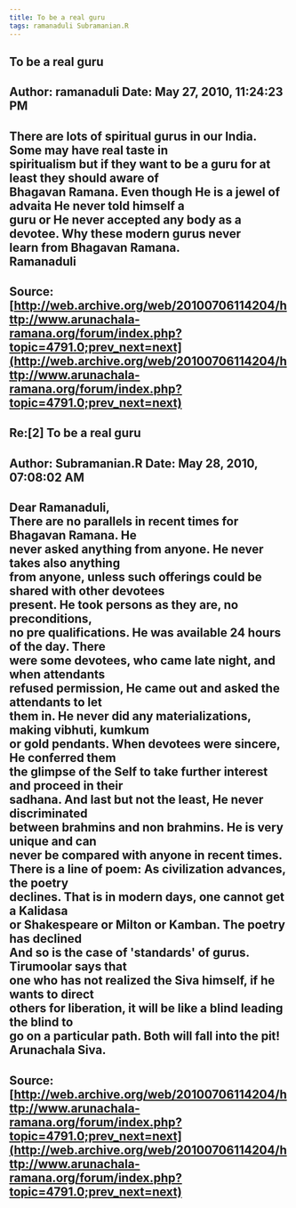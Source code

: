 ```yaml
--- 
title: To be a real guru   
tags: ramanaduli Subramanian.R  
---  
```

## To be a real guru  
Author: ramanaduli          Date: May 27, 2010, 11:24:23 PM  
---  
There are lots of spiritual gurus in our India. Some may have real taste in  
spiritualism but if they want to be a guru for at least they should aware of  
Bhagavan Ramana. Even though He is a jewel of advaita He never told himself a  
guru or He never accepted any body as a devotee. Why these modern gurus never  
learn from Bhagavan Ramana.   
Ramanaduli
 ---  
Source:[http://web.archive.org/web/20100706114204/http://www.arunachala-ramana.org/forum/index.php?topic=4791.0;prev_next=next](http://web.archive.org/web/20100706114204/http://www.arunachala-ramana.org/forum/index.php?topic=4791.0;prev_next=next)   
---  

## Re:[2] To be a real guru  
Author: Subramanian.R       Date: May 28, 2010, 07:08:02 AM  
---  
Dear Ramanaduli,   
There are no parallels in recent times for Bhagavan Ramana. He   
never asked anything from anyone. He never takes also anything   
from anyone, unless such offerings could be shared with other devotees  
present. He took persons as they are, no preconditions,   
no pre qualifications. He was available 24 hours of the day. There   
were some devotees, who came late night, and when attendants   
refused permission, He came out and asked the attendants to let   
them in. He never did any materializations, making vibhuti, kumkum   
or gold pendants. When devotees were sincere, He conferred them   
the glimpse of the Self to take further interest and proceed in their   
sadhana. And last but not the least, He never discriminated   
between brahmins and non brahmins. He is very unique and can   
never be compared with anyone in recent times.   
There is a line of poem: As civilization advances, the poetry   
declines. That is in modern days, one cannot get a Kalidasa   
or Shakespeare or Milton or Kamban. The poetry has declined   
And so is the case of 'standards' of gurus. Tirumoolar says that   
one who has not realized the Siva himself, if he wants to direct   
others for liberation, it will be like a blind leading the blind to   
go on a particular path. Both will fall into the pit!   
Arunachala Siva.
 ---  
Source:[http://web.archive.org/web/20100706114204/http://www.arunachala-ramana.org/forum/index.php?topic=4791.0;prev_next=next](http://web.archive.org/web/20100706114204/http://www.arunachala-ramana.org/forum/index.php?topic=4791.0;prev_next=next)   
---  


